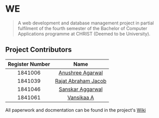 # WE

> A web development and database management project in partial fulfilment of the fourth semester of the Bachelor of Computer Applications programme at CHRIST (Deemed to be University).

## Project Contributors

|Register Number|Name|
|:---:|:---:|
|1841006|[Anushree Agarwal](https://github.com/anushree1982)|
|1841039|[Rajat Abraham Jacob](https://github.com/RajatJacob)|
|1841046|[Sanskar Aggarwal](https://github.com/sanskaraggarwal)|
|1841061|[Vansikaa A](https://github.com/vansikaa)|

All paperwork and docmentation can be found in the project's [Wiki](https://github.com/RajatJacob/WE/wiki)
